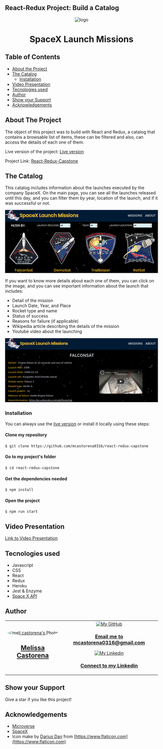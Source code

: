 ## React-Redux Project: Build a Catalog

<div align="center">
 <img src="https://i.ibb.co/WvPzK3t/logo.png" alt="logo" width="90" height="80">
  <h1 color= "rgb(243, 190, 44)" font-size= "40"> SpaceX Launch Missions </h1>
</div>

## Table of Contents

* [About the Project](#about-the-project)
* [The Catalog](#the-catalog)
  * [Installation](#installation)
* [Video Presentation](#video-presentation)
* [Tecnologies used](#tecnologies-used)
* [Author](#author)
* [Show your Support](#show-your-support)
* [Acknowledgements](#acknowledgements)

<!-- ABOUT THE PROJECT -->
## About The Project

The object of this project was to build with React and Redux, a catalog that contains a browsable list of items, these can be filtered and also, can access the details of each one of them.

Live version of the project: [Live version](https://react-redux-spacex.herokuapp.com/)

Project Link: [React-Redux-Capstone](https://github.com/mcastorena0316/react-redux-capstone)


<!-- THE GAME -->
## The Catalog

This catalog includes information about the launches executed by the company SpaceX. On the main page, you can see all the launches released until this day, and you can filter them by year, location of the launch, and if it was successful or not.

<div align="center"><img src="public/missions.png" alt="missions"></div>

If you want to know more details about each one of them, you can click on the image, and you can see important information about the launch that includes: 

* Detail of the mission
* Launch Date, Year, and Place
* Rocket type and name
* Status of success
* Reasons for failure (if applicable)
* Wikipedia article describing the details of the mission
* Youtube video about the launching

<div align="center"><img src="public/onemission.png" alt="onemission"></div>

<!-- INSTALLATION -->
### Installation

You can always use the [live version](https://react-redux-spacex.herokuapp.com/) or install it locally using these steps:

#### Clone my repository

`$ git clone https://github.com/mcastorena0316/react-redux-capstone`

#### Go to my project's folder

`$ cd react-redux-capstone`

#### Get the dependencies needed

`$ npm install`

#### Open the project
`$ npm run start`


<!-- VIDEO PRESENTATION -->
## Video Presentation
[Link to Video Presentation](https://youtu.be/p5QySQZuzq4)

<!-- TECNOLOGIES USED -->
## Tecnologies used
* Javascript
* CSS
* React
* Redux
* Heroku
* Jest & Enzyme
* [Space X API](https://api.spacexdata.com/)

<!--AUTHOR -->
## Author
<table style="width:100%">
  <tr>
    <td>
      <div align="center">
        <a href="[./docs/img/photo.png](https://github.com/mcastorena0316)" target="_blank" rel="author">
          <img src="https://avatars0.githubusercontent.com/u/52794673?s=460&v=4" style="border-radius: 50%; min-width: 100px;" alt="meli castorena's Photo" width="200px">
        </a>
        <h2>
          <a href="https://mcastorena0316.github.io/portfolio/" target="_blank" rel="author">
              Melissa Castorena
          </a>
        </h2>
      </div>
    </td>
    <td>
      <div align="center">
       <a href="mcastorena0316@gmail.com" target="_blank" rel="author">
          <img src="https://img.icons8.com/color/48/000000/message-squared.png" style="border-radius: 10%" alt="My GitHub" height="45px">
          <h3>
              Email me to 
              <a href="mailto:mcastorena0316@gmail.com">
                  mcastorena0316@gmail.com
              </a>
          </h3>
        </a>
        <a href="https://www.linkedin.com/in/melissa-castorena/">
          <img src="https://img.icons8.com/color/48/000000/linkedin.png" alt="My Linkedin" height="45px">
          <h3>
              Connect to my Linkedin
          </h3>
        </a>
      </div>
    </td>
  </tr>
</table>

<!-- SHOW YOUR SUPPORT -->
## Show your Support

Give a star if you like this project!

<!-- ACKNOWLEDGEMENTS -->
## Acknowledgements

* [Microverse](https://www.microverse.org/)
* [SpaceX](https://www.spacex.com/)
* Icon make by [Darius Dan](https://www.flaticon.es/autores/darius-dan) from [https://www.flaticon.com](https://www.flaticon.com)











